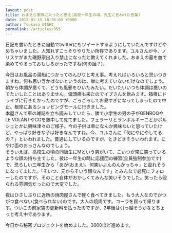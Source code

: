 ```yaml
---
layout: post
title: おまえら軍隊に入ったと思え(高校一年生の頃、先生に言われた言葉)
date: 2012-01-15 18:36:00 +0900
author: Tsukasa OISHI
permalink: /articles/955
---
```



日記を書いたときに自動でtwitterにもツイートするようにしていたんですけどやめちゃいました。人知れずこっそりやりたい所存であります。ユルさんが今、ノリスケがまた磯野家出入り禁止になったと教えてくれました。おまえの墓を血で染めてやるっておもしろかったですね(何の話？)。  

今日はお風呂の湯船につかってのんびりと考え事。考えればいろいろと思いつきますね。何も思い浮かばないというのは、単に考えていないだけなのでしょう。朝から体調が悪くて、どうも風邪をひいたみたい。だいたいいつも体調は悪いのでたいしたことはありません。偏頭痛も来たのでイブさんを飲みます。箱根にドライブに行きたかったのですが、ごろごろしてお昼すぎになってしまったので中止。根岸にあるショッピングモールに行きました。  
本屋さんで車の雑誌を立ち読みしていたら、隣で小学生の男の子がGENROQやLE VOLANTやCGを熱中して見てました。フェラーリとランボルギーニとかポルシェとかに興味津々のご様子。今の子供は車になんか興味ないと思っていたけど、やっぱり好きな子は好きなんですね。今、ユルさんに「何にやにやしてるの？」といわれました。普通にしているのですが、ときどきそういわれます。にやけ面のおっさんなのでしょう。  
そういえば、高校生の頃の同級生にMという男がいて、こいつが常に笑っているような顔の持ち主でした。彼は一年生の時に応援団の練習(全員強制参加です)で、恐ろしい三年生から「あが(おまえ)、何笑いよんのんかっちゃ」と殴れそうになってました。「そいつ、元からそいう顔なんです」とみんなで必死にフォローしたのですが、そのこと自体がおかしくてみんな笑いそうでした。笑ったら殴られる雰囲気だったので大変でした。  

夜はひさしぶりに近所の焼肉屋さんで軽く食べてきました。もう大人なのでがつがつ食べない(食べられない)のです。大人の焼肉です。コーラを買って帰ります。ついこの前家賃の更新料を払ったのですが、2年後は引っ越そうかなとちょっと考え中であります。  

今日から秘密プロジェクトを始めました。3000ほど進めます。  

